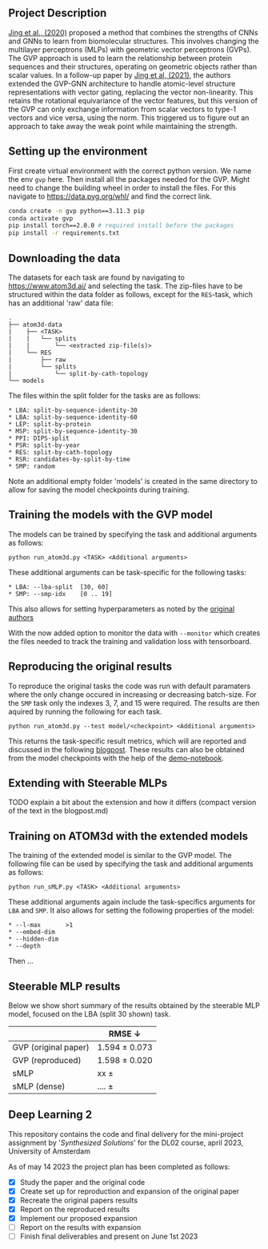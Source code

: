 ## Project Description
[Jing et al., (2020)](https://arxiv.org/abs/2009.01411) proposed a method that combines the strengths of CNNs and GNNs to learn from biomolecular structures. This involves changing the multilayer perceptrons (MLPs) with geometric vector perceptrons (GVPs). The GVP approach is used to learn the relationship between protein sequences and their structures, operating on geometric objects rather than scalar values. In a follow-up paper by [Jing et al, (2021)](https://arxiv.org/abs/2106.03843), the authors extended the GVP-GNN architecture to handle atomic-level structure representations with vector gating, replacing the vector non-linearity. This retains the rotational equivariance of the vector features, but this version of the GVP can only exchange information from scalar vectors to type-1 vectors and vice versa, using the norm. This triggered us to figure out an approach to take away the weak point while maintaining the strength. 

## Setting up the environment
First create virtual environment with the correct python version. We name the env `gvp` here. Then install all the packages needed for the GVP.
Might need to change the building wheel in order to install the files. For this navigate to https://data.pyg.org/whl/ and find the correct link.
```bash
conda create -n gvp python==3.11.3 pip
conda activate gvp
pip install torch==2.0.0 # required install before the packages
pip install -r requirements.txt
```

## Downloading the data
The datasets for each task are found by navigating to <https://www.atom3d.ai/> and selecting the task. The zip-files have to be structured within the data folder as follows, except for the `RES`-task, which has an additional 'raw' data file:
```
.
├── atom3d-data
|    ├── <TASK>
|    |   └── splits
|    |       └── <extracted zip-file(s)>
|    └── RES
|        ├── raw
|        └── splits
|            └── split-by-cath-topology
└── models
```
The files within the split folder for the tasks are as follows:
```
* LBA: split-by-sequence-identity-30
* LBA: split-by-sequence-identity-60
* LEP: split-by-protein 
* MSP: split-by-sequence-identity-30
* PPI: DIPS-split
* PSR: split-by-year
* RES: split-by-cath-topology
* RSR: candidates-by-split-by-time
* SMP: random
```
Note an additional empty folder 'models' is created in the same directory to allow for saving the model checkpoints during training.

## Training the models with the GVP model
The models can be trained by specifying the task and additional arguments as follows:
```
python run_atom3d.py <TASK> <Additional arguments>
```
These additional arguments can be task-specific for the following tasks:
```
* LBA: --lba-split  [30, 60]
* SMP: --smp-idx    [0 .. 19]
```
This also allows for setting hyperparameters as noted by the [original authors](https://github.com/drorlab/gvp-pytorch#training--testing-1)

With the now added option to monitor the data with `--monitor` which creates the files needed to track the training and validation loss with tensorboard.

## Reproducing the original results
To reproduce the original tasks the code was run with default paramaters where the only change occured in increasing or decreasing batch-size. For the `SMP` task only the indexes 3, 7, and 15 were required. The results are then aquired by running the following for each task.

```
python run_atom3d.py --test model/<checkpoint> <Additional arguments>
```

This returns the task-specific result metrics, which will are reported and discussed in the following [blogpost](./BLOGPOST.md). These results can also be obtained from the model checkpoints with the help of the [demo-notebook](./demo.ipynb).

## Extending with Steerable MLPs
TODO explain a bit about the extension and how it differs (compact version of the text in the blogpost.md)

## Training on ATOM3d with the extended models
The training of the extended model is similar to the GVP model. The following file can be used by specifying the task and additional arguments as follows:
```
python run_sMLP.py <TASK> <Additional arguments>
```
These additional arguments again include the task-specifics arguments for `LBA` and `SMP`. It also allows for setting the following properties of the model:
```
* --l-max       >1
* --embed-dim   
* --hidden-dim 
* --depth
```
Then ...

## Steerable MLP results
Below we show short summary of the results obtained by the steerable MLP model, focused on the LBA (split 30 shown) task. 
<!--  report improvement in metrics (as reported in the original paper) arrows indicate whether higher or lower is considered 'beter' (or if they're all better when lower we can inidcate whether there was an improvement next to the result) -->

|                       | RMSE &#8595;  |
| -------------         | ------------- |
| GVP (original paper)  | 1.594 &#177; 0.073    | 
| GVP (reproduced)      | 1.598  &#177; 0.020   |
| sMLP                  | xx &#177;             |
| sMLP (dense)          | ....   &#177;         |

<!-- down &#8595; ->
<!-- up &#8593; -->

<!-- GVP reproduction RSME different runs op LBA split=30
    - run 1 : 1.577064037322998 
    - run 2 : 1.616431474685669
    - run 3 : 1.6020700931549072 -->

<!-- GVP reproduction RSME different runs op LBA split=60
    - run 1 : 1.5962501764297485 
    - run 2 : 1.6832526922225952
    - run 3 : 1.6436277627944946 
    - mean: 1.6410435438156
    - std: 0.043558788772982-->

## Deep Learning 2
This repository contains the code and final delivery for the mini-project assignment by '*Synthesized Solutions*' for the DL02 course, april 2023, University of Amsterdam

As of may 14 2023 the project plan has been completed as follows:
- [x] Study the paper and the original code
- [x] Create set up for reproduction and expansion of the original paper
- [x] Recreate the original papers results
- [x] Report on the reproduced results
- [x] Implement our proposed expansion 
- [ ] Report on the results with expansion
- [ ] Finish final deliverables and present on June 1st 2023